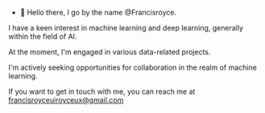 - 👋 Hello there, I go by the name @Francisroyce.

I have a keen interest in machine learning and deep learning, generally within the field of AI.

At the moment, I'm engaged in various data-related projects.

I'm actively seeking opportunities for collaboration in the realm of machine learning.

If you want to get in touch with me, you can reach me at francisroyceuiroyceux@gmail.com
<!---
Francisroyce/Francisroyce is a ✨ special ✨ repository because its `README.md` (this file) appears on your GitHub profile.
You can click the Preview link to take a look at your changes.
--->

